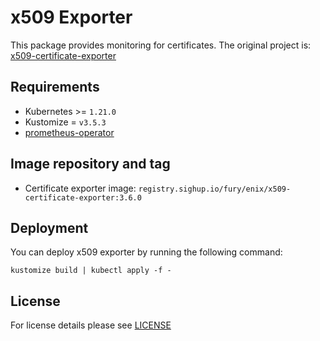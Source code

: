 # x509 Exporter

<!-- <KFD-DOCS> -->

This package provides monitoring for certificates.
The original project is: [x509-certificate-exporter](https://github.com/enix/x509-certificate-exporter)


## Requirements

- Kubernetes >= `1.21.0`
- Kustomize = `v3.5.3`
- [prometheus-operator](../prometheus-operator)


## Image repository and tag

* Certificate exporter image: `registry.sighup.io/fury/enix/x509-certificate-exporter:3.6.0`

## Deployment

You can deploy x509 exporter by running the following command:

```shell
kustomize build | kubectl apply -f -
```

<!-- </KFD-DOCS> -->

## License

For license details please see [LICENSE](../../LICENSE)
